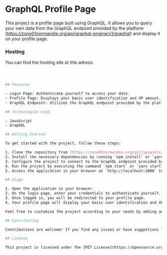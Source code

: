 # GraphQL Profile Page

This project is a profile page built using GraphQL. It allows you to query your own data from the GraphQL endpoint provided by the platform (https://zone01normandie.org/api/graphql-engine/v1/graphql) and display it on your profile page.

### Hosting 
You can find the hosting site at this adress:
```bash



## Features

- Login Page: Authenticate yourself to access your data.
- Profile Page: Displays your basic user identification and XP amount.
- GraphQL Endpoint: Utilizes the GraphQL endpoint provided by the platform to fetch data.

## Technologies Used

- JavaScript
- GraphQL

## Getting Started

To get started with the project, follow these steps:

1. Clone the repository from [https://zone01normandie.org/git/yyoannle/graphql](https://zone01normandie.org/git/yyoannle/graphql) to your local machine.
2. Install the necessary dependencies by running `npm install` or `yarn install`.
3. Configure the project to connect to the GraphQL endpoint provided by the platform.
4. Run the project by executing the command `npm start` or `yarn start`.
5. Access the application in your browser at `http://localhost:3000` (or the specified port).

## Usage

1. Open the application in your browser.
2. On the login page, enter your credentials to authenticate yourself.
3. Once logged in, you will be redirected to your profile page.
4. Your profile page will display your basic user identification and XP amount retrieved from the GraphQL endpoint.

Feel free to customize the project according to your needs by adding additional features or enhancing the UI.

## Contributing

Contributions are welcome! If you find any issues or have suggestions for improvements, please feel free to submit a pull request or open an issue in the repository.

## License

This project is licensed under the [MIT License](https://opensource.org/licenses/MIT).
